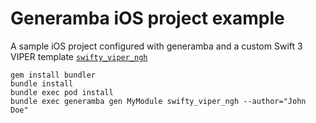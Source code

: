 # Generamba iOS project example
A sample iOS project configured with generamba and a custom Swift 3 VIPER template [```swifty_viper_ngh```](https://github.com/xfreebird/generamba-templates)

```
gem install bundler
bundle install
bundle exec pod install
bundle exec generamba gen MyModule swifty_viper_ngh --author="John Doe"
```



